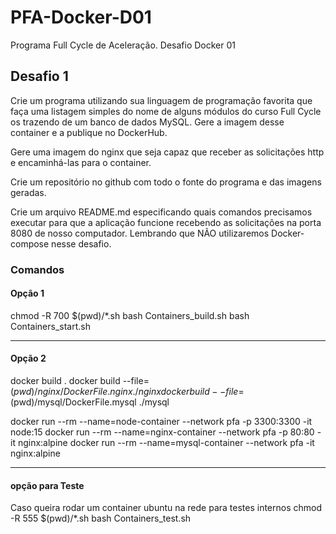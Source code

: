 # PFA-Docker-D01
Programa Full Cycle de Aceleração. Desafio Docker 01


## Desafio 1

Crie um programa utilizando sua linguagem de programação favorita que faça uma listagem simples do nome de alguns módulos do curso Full Cycle os trazendo de um banco de dados MySQL. Gere a imagem desse container e a publique no DockerHub.

Gere uma imagem do nginx que seja capaz que receber as solicitações http e encaminhá-las para o container.

Crie um repositório no github com todo o fonte do programa e das imagens geradas.

Crie um arquivo README.md especificando quais comandos precisamos executar para que a aplicação funcione recebendo as solicitações na porta 8080 de nosso computador. Lembrando que NÃO utilizaremos Docker-compose nesse desafio.

### Comandos

#### Opção 1
chmod -R 700 $(pwd)/*.sh
bash Containers_build.sh
bash Containers_start.sh

---
#### Opção 2
docker build .
docker build --file=$(pwd)/nginx/DockerFile.nginx ./nginx 
docker build --file=$(pwd)/mysql/DockerFile.mysql ./mysql 

docker run --rm --name=node-container   --network pfa -p 3300:3300 -it node:15 
docker run --rm --name=nginx-container  --network pfa -p 80:80 -it nginx:alpine 
docker run --rm --name=mysql-container  --network pfa -it nginx:alpine 

---
#### opção para Teste
Caso queira rodar um container ubuntu na rede para testes internos
chmod -R 555 $(pwd)/*.sh
bash Containers_test.sh